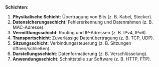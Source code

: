 **Schichten**:

1. **Physikalische Schicht**: Übertragung von Bits (z. B. Kabel, Stecker).
2. **Datensicherungsschicht**: Fehlererkennung und Datenrahmen (z. B. MAC-Adresse).
3. **Vermittlungsschicht**: Routing und IP-Adressen (z. B. IPv4, IPv6).
4. **Transportschicht**: Zuverlässige Datenübertragung (z. B. TCP, UDP).
5. **Sitzungsschicht**: Verbindungssteuerung (z. B. Sitzungen öffnen/schließen).
6. **Darstellungsschicht**: Datenformatierung (z. B. Verschlüsselung).
7. **Anwendungsschicht**: Schnittstelle zur Software (z. B. HTTP, FTP).
